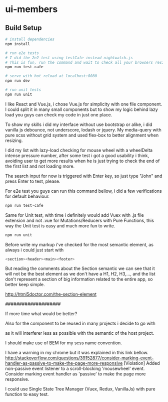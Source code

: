 # ui-members

## Build Setup

``` bash
# install dependencies
npm install

# run e2e tests
# I did the 2e2 test using testCafe instead nightwatch.js
# This is fun, run the command and wait to check all your browsers resize to iphone 6 size and do the test for my responsiveness.
npm run test-cafe

# serve with hot reload at localhost:8080
npm run dev

# run unit tests
npm run unit

```
I like React and Vue.js, i chose Vue.js for simplicity with one file component. I could split it in many small components but to show my logic behind lazy load you guys can check my code in just one place.

To show my skills i did my interface without use bootstrap or alike, i did vanilla js debounce, not underscore, lodash or jquery. My media-query with pure scss without grid system and used flex-box to better alignment when resizing.

I did my list with lazy-load checking for mouse wheel with a wheelDelta intense pressure number, after some test i got a good usability i think, avoiding user to get more results when he is just trying to check the end of the first list and not loading more.

The search input for now is triggered with Enter key, so just type "John" and press Enter to test, please.

For e2e test you guys can run this command bellow, i did a few verifications for default behaviour.
``` bash
npm run test-cafe

```

Same for Unit test, with time i definitely would add Vuex with .js file extension and not .vue for Mutations/Reducers with Pure Functions, this way the Unit test is easy and much more fun to write.
``` bash
npm run unit

```

Before write my markup i've checked for the most semantic element, as always i could just start with
``` bash
<section><header><main><footer>
```
But reading the comments about the Section semantic we can see that it will not be the best element as we don't have a H1, H2, H3,..., and the list don't represent a section of big information related to the entire app, so better keep simple.

http://html5doctor.com/the-section-element

####################

If more time what would be better?


Also for the component to be reused in many projects i decide to go with <div> as it will interferer less as possible with the semantic of the host project.

I should make use of BEM for my scss name convention.

I have a warning in my chrome but it was explained in this link bellow.
http://stackoverflow.com/questions/39152877/consider-marking-event-handler-as-passive-to-make-the-page-more-responsive
[Violation] Added non-passive event listener to a scroll-blocking 'mousewheel' event. Consider marking event handler as 'passive' to make the page more responsive.

I could use Single State Tree Manager (Vuex, Redux, VanillaJs) with pure function to easy test.
